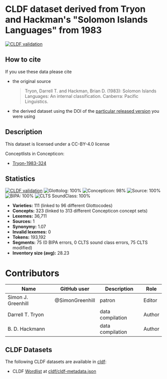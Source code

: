 # CLDF dataset derived from Tryon and Hackman's "Solomon Islands Languages" from 1983

[![CLDF validation](https://github.com/lexibank/tryonsolomon/workflows/CLDF-validation/badge.svg)](https://github.com/lexibank/tryonsolomon/actions?query=workflow%3ACLDF-validation)

## How to cite

If you use these data please cite
- the original source
  > Tryon, Darrell T. and Hackman, Brian D. (1983): Solomon Islands Languages: An internal classification. Canberra: Pacific Linguistics.
- the derived dataset using the DOI of the [particular released version](../../releases/) you were using

## Description


This dataset is licensed under a CC-BY-4.0 license


Conceptlists in Concepticon:
- [Tryon-1983-324](https://concepticon.clld.org/contributions/Tryon-1983-324)
## Statistics


[![CLDF validation](https://github.com/lexibank/tryonsolomon/workflows/CLDF-validation/badge.svg)](https://github.com/lexibank/tryonsolomon/actions?query=workflow%3ACLDF-validation)
![Glottolog: 100%](https://img.shields.io/badge/Glottolog-100%25-brightgreen.svg "Glottolog: 100%")
![Concepticon: 98%](https://img.shields.io/badge/Concepticon-98%25-green.svg "Concepticon: 98%")
![Source: 100%](https://img.shields.io/badge/Source-100%25-brightgreen.svg "Source: 100%")
![BIPA: 100%](https://img.shields.io/badge/BIPA-100%25-brightgreen.svg "BIPA: 100%")
![CLTS SoundClass: 100%](https://img.shields.io/badge/CLTS%20SoundClass-100%25-brightgreen.svg "CLTS SoundClass: 100%")

- **Varieties:** 111 (linked to 96 different Glottocodes)
- **Concepts:** 323 (linked to 313 different Concepticon concept sets)
- **Lexemes:** 36,711
- **Sources:** 1
- **Synonymy:** 1.07
- **Invalid lexemes:** 0
- **Tokens:** 193,192
- **Segments:** 75 (0 BIPA errors, 0 CLTS sound class errors, 75 CLTS modified)
- **Inventory size (avg):** 28.23

# Contributors

Name               | GitHub user     | Description                          | Role
---                | ---             | ---                                  | ---
Simon J. Greenhill | @SimonGreenhill | patron                               | Editor
Darrell T. Tryon  | | data compilation | Author
B. D. Hackmann | | data compilation | Author




## CLDF Datasets

The following CLDF datasets are available in [cldf](cldf):

- CLDF [Wordlist](https://github.com/cldf/cldf/tree/master/modules/Wordlist) at [cldf/cldf-metadata.json](cldf/cldf-metadata.json)